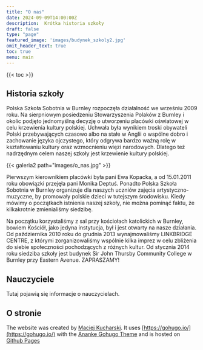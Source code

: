 ```yaml
---
title: "O nas"
date: 2024-09-09T14:00:00Z
description:  Krótka historia szkoły 
draft: false
type: "page"
featured_image: 'images/budynek_szkoly2.jpg'
omit_header_text: true
toc: true
menu: main
---
```


{{< toc >}}

## Historia szkoły

Polska Szkoła Sobotnia w Burnley rozpoczęła działalność we wrześniu 2009 roku. Na sierpniowym posiedzeniu Stowarzyszenia Polaków z Burnley i okolic podjęto jednomyślną decyzję o utworzeniu placówki oświatowej w celu krzewienia kultury polskiej. Uchwała była wynikiem troski obywateli Polski przebywających czasowo albo na stałe w Anglii o wspólne dobro i zachowanie języka ojczystego, który odgrywa bardzo ważną rolę w kształtowaniu kultury oraz wzmocnieniu więzi narodowych. Dlatego też nadrzędnym celem naszej szkoły jest krzewienie kultury polskiej.

{{< galeria2 path="images/o_nas.jpg" >}}

Pierwszym kierownikiem placówki była pani Ewa Kopacka, a od 15.01.2011 roku obowiązki przejęła pani Monika Deptuś. Ponadto Polska Szkoła Sobotnia w Burnley organizuje dla naszych uczniów zajęcia artystyczno-muzyczne, by promowały polskie dzieci w tutejszym środowisku. Kiedy mówimy o początkach istnienia naszej szkoły, nie można pominąć faktu, że kilkakrotnie zmienialiśmy siedzibę.

Na początku korzystaliśmy z sal przy kościołach katolickich w Burnley, bowiem Kościół, jako jedyna instytucja, był i jest otwarty na nasze działania. Od października 2010 roku do grudnia 2013 wynajmowaliśmy LINKBRIDGE CENTRE, z którymi zorganizowaliśmy wspólnie kilka imprez w celu zbliżenia do siebie społeczności pochodzących z różnych kultur.
Od stycznia 2014 roku siedziba szkoły jest budynek Sir John Thursby Community College w Burnley przy Eastern Avenue.
ZAPRASZAMY!

## Nauczyciele

Tutaj pojawią się informacje o nauczycielach.

## O stronie

The website was created by [Maciej Kucharski](mailto:dwapir@gmail.com). It uses [https://gohugo.io/](https://gohugo.io/) with the [Ananke Gohugo Theme](https://themes.gohugo.io/themes/gohugo-theme-ananke/) and is hosted on [Github Pages](https://pages.github.com/)
